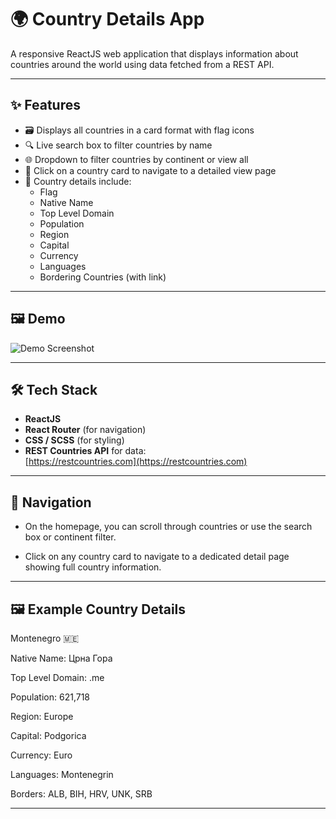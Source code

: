 # 🌍 Country Details App

A responsive ReactJS web application that displays information about countries around the world using data fetched from a REST API.

---

## ✨ Features

- 🗃️ Displays all countries in a card format with flag icons  
- 🔍 Live search box to filter countries by name  
- 🌐 Dropdown to filter countries by continent or view all  
- 🧭 Click on a country card to navigate to a detailed view page  
- 📄 Country details include:
  - Flag
  - Native Name
  - Top Level Domain
  - Population
  - Region
  - Capital
  - Currency
  - Languages
  - Bordering Countries (with link)

---

## 🖼️ Demo

![Demo Screenshot](link-to-screenshot-or-gif-if-you-have-one)

---

## 🛠️ Tech Stack

- **ReactJS**  
- **React Router** (for navigation)  
- **CSS / SCSS** (for styling)  
- **REST Countries API** for data:  
  [https://restcountries.com](https://restcountries.com)

---
## 🧭 Navigation

- On the homepage, you can scroll through countries or use the search box or continent filter.

- Click on any country card to navigate to a dedicated detail page showing full country information.

---

## 🖼️ Example Country Details

Montenegro 🇲🇪

Native Name: Црна Гора

Top Level Domain: .me

Population: 621,718

Region: Europe

Capital: Podgorica

Currency: Euro

Languages: Montenegrin

Borders: ALB, BIH, HRV, UNK, SRB

---
